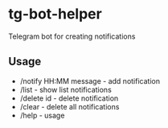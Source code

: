 # tg-bot-helper

Telegram bot for creating notifications

## Usage

* /notify HH:MM message - add notification
* /list - show list notifications
* /delete id - delete notification
* /clear - delete all notifications
* /help - usage
